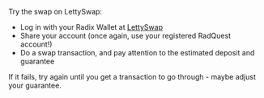 Try the swap on LettySwap:

- Log in with your Radix Wallet at [LettySwap](https://lettyswap.io)
- Share your account (once again, use your registered RadQuest account!)
- Do a swap transaction, and pay attention to the estimated deposit and guarantee

If it fails, try again until you get a transaction to go through - maybe adjust your guarantee.
